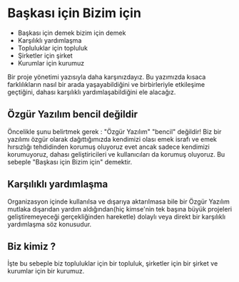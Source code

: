 # Başkası için Bizim için

* Başkası için demek bizim için demek
* Karşılıklı yardımlaşma
* Topluluklar için topluluk
* Şirketler için şirket
* Kurumlar için kurumuz

Bir proje yönetimi yazısıyla daha karşınızdayız. Bu yazımızda kısaca farklılıkların nasıl bir arada yaşayabildiğini ve birbirleriyle etkileşime geçtiğini, dahası karşılıklı yardımlaşabildiğini ele alacağız.

## Özgür Yazılım bencil değildir

Öncelikle şunu belirtmek gerek : "Özgür Yazılım" "bencil" değildir! Biz bir yazılımı özgür olarak dağıttığımızda kendimizi olası emek israfı ve emek hırsızlığı tehdidinden korumuş oluyoruz evet ancak sadece kendimizi korumuyoruz, dahası geliştiricileri ve kullanıcıları da korumuş oluyoruz. Bu sebeple "Başkası için Bizim için" demektir.

## Karşılıklı yardımlaşma

Organizasyon içinde kullanılsa ve dışarıya aktarılmasa bile bir Özgür Yazılım mutlaka dışarıdan yardım aldığından(hiç kimse'nin tek başına büyük projeleri geliştiremeyeceği gerçekliğinden hareketle) dolaylı veya direkt bir karşılıklı yardımlaşma söz konusudur.

## Biz kimiz ?

İşte bu sebeple biz topluluklar için bir topluluk, şirketler için bir şirket ve kurumlar için bir kurumuz.